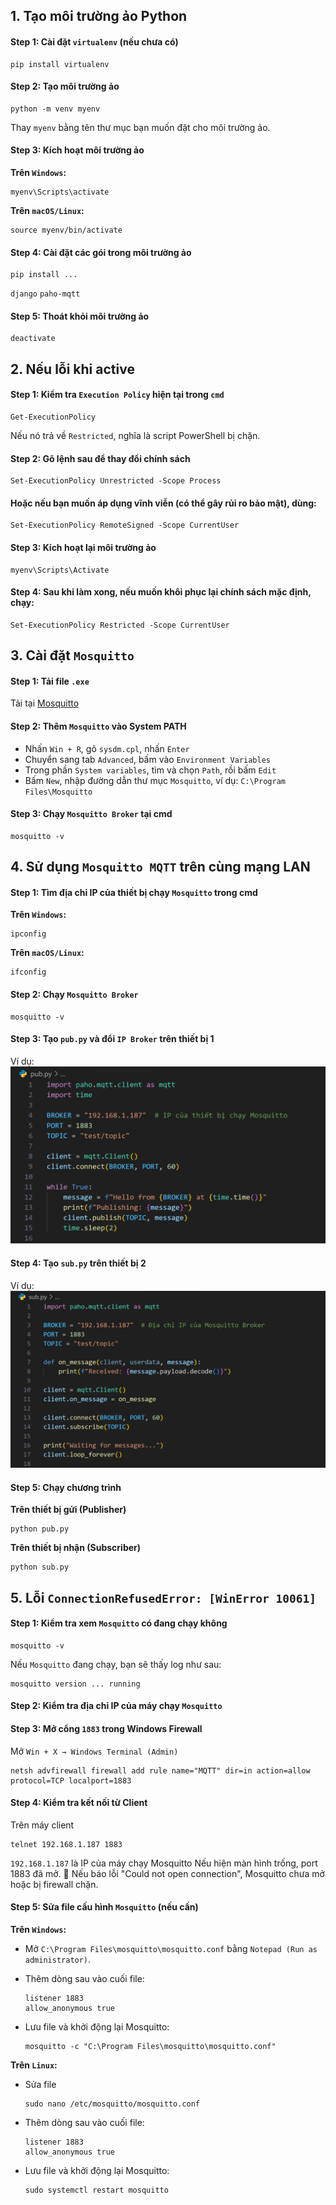 ## 1. Tạo môi trường ảo Python

#### Step 1: Cài đặt `virtualenv` (nếu chưa có)

    pip install virtualenv

#### Step 2: Tạo môi trường ảo

    python -m venv myenv

Thay `myenv` bằng tên thư mục bạn muốn đặt cho môi trường ảo.

#### Step 3: Kích hoạt môi trường ảo

**Trên `Windows`:**

    myenv\Scripts\activate

**Trên `macOS/Linux`:**

    source myenv/bin/activate

#### Step 4: Cài đặt các gói trong môi trường ảo

    pip install ...

`django`
`paho-mqtt`

#### Step 5: Thoát khỏi môi trường ảo

    deactivate

## 2. Nếu lỗi khi active

#### Step 1: Kiểm tra `Execution Policy` hiện tại trong `cmd`

    Get-ExecutionPolicy

Nếu nó trả về `Restricted`, nghĩa là script PowerShell bị chặn.

#### Step 2: Gõ lệnh sau để thay đổi chính sách

    Set-ExecutionPolicy Unrestricted -Scope Process

#### Hoặc nếu bạn muốn áp dụng vĩnh viễn (có thể gây rủi ro bảo mật), dùng:

    Set-ExecutionPolicy RemoteSigned -Scope CurrentUser

#### Step 3: Kích hoạt lại môi trường ảo

    myenv\Scripts\Activate

#### Step 4: Sau khi làm xong, nếu muốn khôi phục lại chính sách mặc định, chạy:

    Set-ExecutionPolicy Restricted -Scope CurrentUser

## 3. Cài đặt `Mosquitto`

#### Step 1: Tải file `.exe`

Tải tại [Mosquitto](https://mosquitto.org/download/)

#### Step 2: Thêm `Mosquitto` vào System PATH

-   Nhấn `Win + R`, gõ `sysdm.cpl`, nhấn `Enter`
-   Chuyển sang tab `Advanced`, bấm vào `Environment Variables`
-   Trong phần `System variables`, tìm và chọn `Path`, rồi bấm `Edit`
-   Bấm `New`, nhập đường dẫn thư mục `Mosquitto`, ví dụ: `C:\Program Files\Mosquitto`

#### Step 3: Chạy `Mosquitto Broker` tại cmd

    mosquitto -v

## 4. Sử dụng `Mosquitto MQTT` trên cùng mạng LAN

#### Step 1: Tìm địa chỉ IP của thiết bị chạy `Mosquitto` trong cmd

**Trên `Windows`:**

    ipconfig

**Trên `macOS/Linux`:**

    ifconfig

#### Step 2: Chạy `Mosquitto Broker`

    mosquitto -v

#### Step 3: Tạo `pub.py` và đổi `IP Broker` trên thiết bị 1

Ví dụ: ![pub.py](./doc/pub.png)

#### Step 4: Tạo `sub.py` trên thiết bị 2

Ví dụ: ![sub.py](./doc/sub.png)

#### Step 5: Chạy chương trình

**Trên thiết bị gửi (Publisher)**

    python pub.py

**Trên thiết bị nhận (Subscriber)**

    python sub.py

## 5. Lỗi `ConnectionRefusedError: [WinError 10061]`

#### Step 1: Kiểm tra xem `Mosquitto` có đang chạy không

    mosquitto -v

Nếu `Mosquitto` đang chạy, bạn sẽ thấy log như sau:

    mosquitto version ... running

#### Step 2: Kiểm tra địa chỉ IP của máy chạy `Mosquitto`

#### Step 3: Mở cổng `1883` trong Windows Firewall

Mở `Win + X → Windows Terminal (Admin)`

    netsh advfirewall firewall add rule name="MQTT" dir=in action=allow protocol=TCP localport=1883

#### Step 4: Kiểm tra kết nối từ Client

Trên máy client

    telnet 192.168.1.187 1883

`192.168.1.187` là IP của máy chạy Mosquitto
Nếu hiện màn hình trống, port 1883 đã mở.
🚨 Nếu báo lỗi "Could not open connection", Mosquitto chưa mở hoặc bị firewall chặn.

#### Step 5: Sửa file cấu hình `Mosquitto` (nếu cần)

**Trên `Windows`:**

-   Mở `C:\Program Files\mosquitto\mosquitto.conf` bằng `Notepad (Run as administrator)`.
-   Thêm dòng sau vào cuối file:

        listener 1883
        allow_anonymous true

-   Lưu file và khởi động lại Mosquitto:

        mosquitto -c "C:\Program Files\mosquitto\mosquitto.conf"

**Trên `Linux`:**

-   Sửa file

        sudo nano /etc/mosquitto/mosquitto.conf

-   Thêm dòng sau vào cuối file:

        listener 1883
        allow_anonymous true

-   Lưu file và khởi động lại Mosquitto:

        sudo systemctl restart mosquitto
